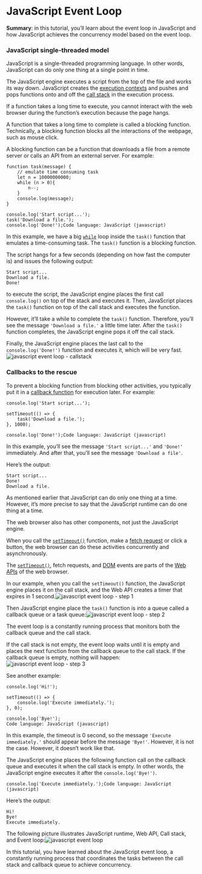# JavaScript Event Loop

**Summary**: in this tutorial, you’ll learn about the event loop in JavaScript and how JavaScript achieves the concurrency model based on the event loop.

### JavaScript single-threaded model

JavaScript is a single-threaded programming language. In other words, JavaScript can do only one thing at a single point in time.

The JavaScript engine executes a script from the top of the file and works its way down. JavaScript creates the [execution contexts](https://www.javascripttutorial.net/javascript-execution-context/) and pushes and pops functions onto and off the [call stack](https://www.javascripttutorial.net/javascript-call-stack/) in the execution process.

If a function takes a long time to execute, you cannot interact with the web browser during the function’s execution because the page hangs.

A function that takes a long time to complete is called a blocking function. Technically, a blocking function blocks all the interactions of the webpage, such as mouse click.

A blocking function can be a function that downloads a file from a remote server or calls an API from an external server. For example:

```text
function task(message) {
    // emulate time consuming task
    let n = 10000000000;
    while (n > 0){
        n--;
    }
    console.log(message);
}

console.log('Start script...');
task('Download a file.');
console.log('Done!');Code language: JavaScript (javascript)
```

In this example, we have a big [`while`](https://www.javascripttutorial.net/javascript-while-loop/) loop inside the `task()` function that emulates a time-consuming task. The `task()` function is a blocking function.

The script hangs for a few seconds \(depending on how fast the computer is\) and issues the following output:

```text
Start script...
Download a file.
Done!
```

to execute the script, the JavaScript engine places the first call `console.log()` on top of the stack and executes it. Then, JavaScript places the `task()` function on top of the call stack and executes the function.

However, it’ll take a while to complete the `task()` function. Therefore, you’ll see the message `'Download a file.'` a little time later. After the `task()` function completes, the JavaScript engine pops it off the call stack.

Finally, the JavaScript engine places the last call to the `console.log('Done!')` function and executes it, which will be very fast.![javascript event loop - callstack](https://www.javascripttutorial.net/wp-content/uploads/2019/12/javascript-event-loop-callstack.png)

### Callbacks to the rescue

To prevent a blocking function from blocking other activities, you typically put it in a [callback function](https://www.javascripttutorial.net/javascript-callback/) for execution later. For example:

```text
console.log('Start script...');

setTimeout(() => {
    task('Download a file.');
}, 1000);

console.log('Done!');Code language: JavaScript (javascript)
```

In this example, you’ll see the message `'Start script...'` and `'Done!'` immediately. And after that, you’ll see the message `'Download a file'`.

Here’s the output:

```text
Start script...
Done!
Download a file.
```

As mentioned earlier that JavaScript can do only one thing at a time. However, it’s more precise to say that the JavaScript runtime can do one thing at a time.

The web browser also has other components, not just the JavaScript engine.

When you call the [`setTimeout()`](https://www.javascripttutorial.net/javascript-bom/javascript-settimeout/) function, make a [fetch request](https://www.javascripttutorial.net/javascript-fetch-api/) or click a button, the web browser can do these activities concurrently and asynchronously.

The [`setTimeout()`](https://www.javascripttutorial.net/javascript-bom/javascript-settimeout/), fetch requests, and [DOM](https://www.javascripttutorial.net/javascript-dom/) events are parts of the [Web APIs](https://www.javascripttutorial.net/web-apis/) of the web browser.

In our example, when you call the `setTimeout()` function, the JavaScript engine places it on the call stack, and the Web API creates a timer that expires in 1 second.![javascript event loop - step 1](https://www.javascripttutorial.net/wp-content/uploads/2019/12/javascript-event-loop-step-1.png)

Then JavaScript engine place the `task()` function is into a queue called a callback queue or a task queue:![javascript event loop - step 2](https://www.javascripttutorial.net/wp-content/uploads/2019/12/javascript-event-loop-step-2.png)

The event loop is a constantly running process that monitors both the callback queue and the call stack.

If the call stack is not empty, the event loop waits until it is empty and places the next function from the callback queue to the call stack. If the callback queue is empty, nothing will happen:![javascript event loop - step 3](https://www.javascripttutorial.net/wp-content/uploads/2019/12/javascript-event-loop-step-3.png)

See another example:

```text
console.log('Hi!');

setTimeout(() => {
    console.log('Execute immediately.');
}, 0);

console.log('Bye!');
Code language: JavaScript (javascript)
```

In this example, the timeout is 0 second, so the message `'Execute immediately.'` should appear before the message `'Bye!'`. However, it is not the case. However, it doesn’t work like that.

The JavaScript engine places the following function call on the callback queue and executes it when the call stack is empty. In other words, the JavaScript engine executes it after the `console.log('Bye!')`.

```text
console.log('Execute immediately.');Code language: JavaScript (javascript)
```

Here’s the output:

```text
Hi!
Bye!
Execute immediately.
```

The following picture illustrates JavaScript runtime, Web API, Call stack, and Event loop:![javascript event loop](https://www.javascripttutorial.net/wp-content/uploads/2019/12/javascript-event-loop.png)

In this tutorial, you have learned about the JavaScript event loop, a constantly running process that coordinates the tasks between the call stack and callback queue to achieve concurrency.
